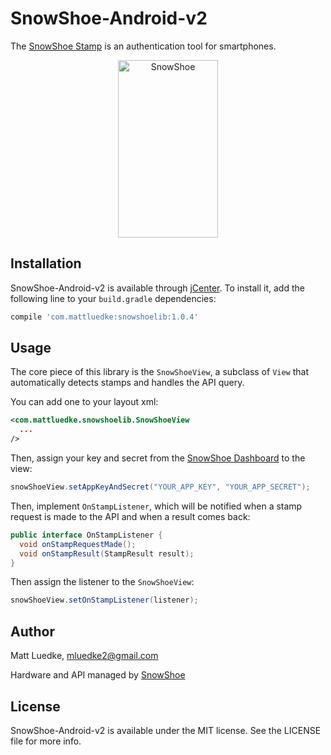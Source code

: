 SnowShoe-Android-v2
===================

The [SnowShoe Stamp](http://www.snowshoestamp.com) is an authentication tool for smartphones.

<p align="center" >
  <img src="https://beta.snowshoestamp.com/static/api/img/stamp.gif" alt="SnowShoe" title="SnowShoe" width="160" height="284">
</p>

## Installation

SnowShoe-Android-v2 is available through [jCenter](https://bintray.com/bintray/jcenter). To install
it, add the following line to your `build.gradle` dependencies:

```groovy
compile 'com.mattluedke:snowshoelib:1.0.4'
```

## Usage

The core piece of this library is the `SnowShoeView`, a subclass of `View` that automatically detects stamps and handles the API query.

You can add one to your layout xml:

```xml
<com.mattluedke.snowshoelib.SnowShoeView
  ...
/>
```

Then, assign your key and secret from the [SnowShoe Dashboard](https://beta.snowshoestamp.com/applications/application/list/) to the view:

```java
snowShoeView.setAppKeyAndSecret("YOUR_APP_KEY", "YOUR_APP_SECRET");
```

Then, implement `OnStampListener`, which will be notified when a stamp request is made to the API and when a result comes back:

```java
public interface OnStampListener {
  void onStampRequestMade();
  void onStampResult(StampResult result);
}
```

Then assign the listener to the `SnowShoeView`:

```java
snowShoeView.setOnStampListener(listener);
```

## Author

Matt Luedke, mluedke2@gmail.com

Hardware and API managed by [SnowShoe](http://snowshoestamp.com/)

## License

SnowShoe-Android-v2 is available under the MIT license. See the LICENSE file for more info.
